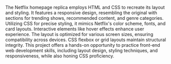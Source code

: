 
The Netflix homepage replica employs HTML and CSS to recreate its layout and styling. It features a responsive design, resembling the original with sections for trending shows, recommended content, and genre categories. Utilizing CSS for precise styling, it mimics Netflix's color scheme, fonts, and card layouts. Interactive elements like hover effects enhance user experience. The layout is optimized for various screen sizes, ensuring compatibility across devices. CSS flexbox or grid layouts maintain structural integrity. This project offers a hands-on opportunity to practice front-end web development skills, including layout design, styling techniques, and responsiveness, while also honing CSS proficiency.
